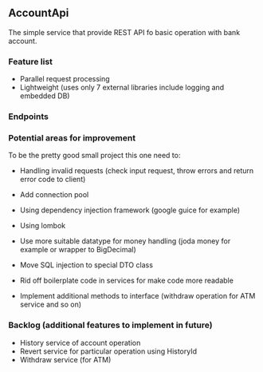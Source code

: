 ## AccountApi

The simple service that provide REST API fo basic operation with bank account. 

### Feature list

* Parallel request processing 
* Lightweight (uses only 7 external libraries include logging and embedded DB)

### Endpoints



### Potential areas for improvement

To be the pretty good small project this one need to:

* Handling invalid requests (check input request, throw errors and return error code to client)
* Add connection pool
* Using dependency injection framework (google guice for example)  
* Using lombok
* Use more suitable datatype for money handling (joda money for example or wrapper to BigDecimal)
* Move SQL injection to special DTO class
* Rid off boilerplate code in services for make code more readable

* Implement additional methods to interface (withdraw operation for ATM service and so on)

### Backlog (additional features to implement in future)

* History service of account operation 
* Revert service for particular operation using HistoryId
* Withdraw service (for ATM)


